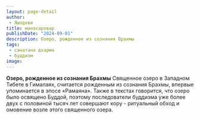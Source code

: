 ```yaml
---
layout: page-detail
author:
 - Яшодеви
title: манасаровар
publishDate: "2024-09-01"
description: Озеро, рожденное из сознания Брахмы
tags:
 - санатана дхарма
 - буддизм
image: 
---
```


__Озеро, рожденное из сознания Брахмы__
Священное озеро в Западном Тибете в Гималаях, считается рожденным из сознания Брахмы, впервые упоминается в эпосе «Рамаяна». Также в текстах говорится, что озеро было освящено Буддой, поэтому последователи буддизма уже более двух с половиной тысяч лет совершают кору - ритуальный обход и омовение возле этого священного озера.

